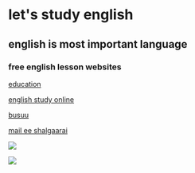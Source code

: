 <!DOCTYPE html>
<html>
<head>
	<title>hulan</title>
</head>
<body>
<h1>let's study english</h1>
<h2>english is most important language</h2>
<h3>free english lesson websites</h3>
<P><a href="https://www.education.com/?gclid=EAIaIQobChMIp5XLxbip-AIVo8FMAh20HQVYEAAYAiAAEgJMVvD_BwE"> education </a></P>
<P><a href="https://www.education.com/?gclid=EAIaIQobChMIp5XLxbip-AIVo8FMAh20HQVYEAAYAiAAEgJMVvD_BwE"> english study online </a></P>
<P><a href="https://www.busuu.com/en/course/learn-english-online"> busuu </a></P>
<P><a href="https://www.oxfordonlineenglish.com/free-english-lessons" oxford online english </a></P>
	<a href="mailto: khulan033@gmail.com">mail ee shalgaarai</a></p>
</body>
<p><img src="download.jpg"></p>
<P><img src="poster.jpg"></p>
</html
